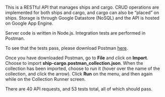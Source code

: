 This is a RESTful API that manages ships and cargo. CRUD operations are implemented for both ships and cargo, and cargo can also be “placed” on ships. Storage is through Google Datastore (NoSQL) and the API is hosted on Google App Engine. 

Server code is written in Node.js. Integration tests are performed in Postman. 

To see that the tests pass, please download Postman [here](https://www.getpostman.com/).

Once you have downloaded Postman, go to **File** and click on **Import**. Choose to import **ship-cargo.postman_collection.json**. When the collection has been imported, choose to run it (hover over the name of the collection, and click the arrow). Click **Run** on the menu, and then again while on the Collection Runner screen. 

There are 40 API requests, and 53 tests total, all of which should pass.
